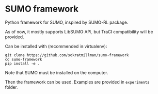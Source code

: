 # SUMO framework

Python framework for SUMO, inspired by SUMO-RL package.

As of now, it mostly supports LibSUMO API, but TraCI compatibility will be provided.

Can be installed with (recommended in virtualenv):

```
git clone https://github.com/sokratmillman/sumo-framework
cd sumo-framework
pip install -e .
```

Note that SUMO must be installed on the computer.

Then the framework can be used. Examples are provided in `experiments` folder.

